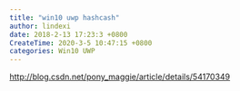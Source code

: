 ```yaml
---
title: "win10 uwp hashcash"
author: lindexi
date: 2018-2-13 17:23:3 +0800
CreateTime: 2020-3-5 10:47:15 +0800
categories: Win10 UWP
---
```



<!--more-->



<div id="toc"></div>

http://blog.csdn.net/pony_maggie/article/details/54170349
